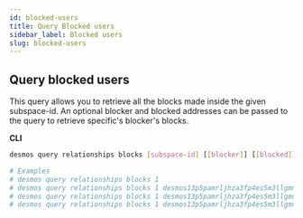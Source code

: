 ```yaml
---
id: blocked-users
title: Query Blocked users
sidebar_label: Blocked users
slug: blocked-users
---
```


## Query blocked users
This query allows you to retrieve all the blocks made inside the given subspace-id.
An optional blocker and blocked addresses can be passed to the query to retrieve specific's blocker's blocks.

**CLI**
```bash
desmos query relationships blocks [subspace-id] [[blocker]] [[blocked]] [flags]

# Examples
# desmos query relationships blocks 1
# desmos query relationships blocks 1 desmos13p5pamrljhza3fp4es5m3llgmnde5fzcpq6nud
# desmos query relationships blocks 1 desmos13p5pamrljhza3fp4es5m3llgmnde5fzcpq6nud --page=2 --limit=100
# desmos query relationships blocks 1 desmos13p5pamrljhza3fp4es5m3llgmnde5fzcpq6nud desmos159axlj0mkvch02f95t5tkghychyeueaslk6r8f
```